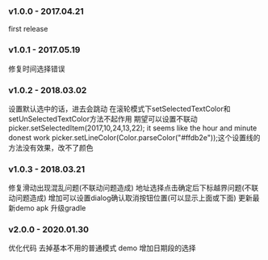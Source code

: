 ### v1.0.0 - 2017.04.21
first release
### v1.0.1 - 2017.05.19
修复时间选择错误
### v1.0.2 - 2018.03.02
设置默认选中的话，进去会跳动
在滚轮模式下setSelectedTextColor和setUnSelectedTextColor方法不起作用
期望可以设置不联动
picker.setSelectedItem(2017,10,24,13,22); it seems like the hour and minute donest work
picker.setLineColor(Color.parseColor("#ffdb2e"));这个设置线的方法没有效果，改不了颜色
### v1.0.3 - 2018.03.21
修复滑动出现混乱问题(不联动问题造成)
地址选择点击确定后下标越界问题(不联动问题造成)
增加可以设置dialog确认取消按钮位置(可以显示上面或下面)
更新最新demo apk
升级gradle
### v2.0.0 - 2020.01.30
优化代码
去掉基本不用的普通模式
demo 增加日期段的选择
